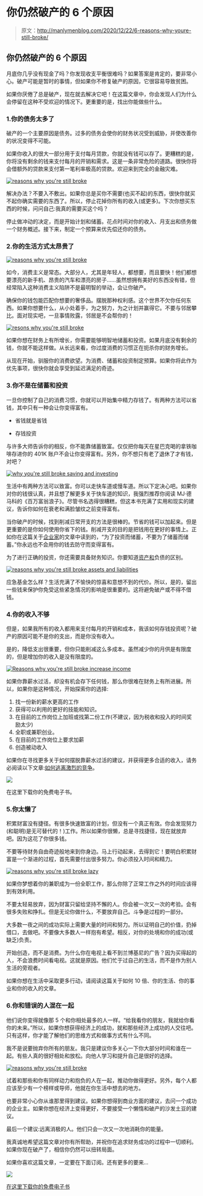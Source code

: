 # 你仍然破产的 6 个原因

> 原文：<http://manlymenblog.com/2020/12/22/6-reasons-why-youre-still-broke/>

## 你仍然破产的 6 个原因

月底你几乎没有现金了吗？你发现收支平衡很难吗？如果答案是肯定的，要非常小心。破产可能是暂时的事情，但如果你不修复破产的原因，它很容易导致贫困。

如果你厌倦了总是破产，现在就去解决它吧！在这篇文章中，你会发现人们为什么会停留在这种不受欢迎的情况下。更重要的是，找出你能做些什么。

### 1.你的债务太多了

破产的一个主要原因是债务。过多的债务会使你的财务状况受到威胁，并使改善你的状况变得不可能。

如果你收入的很大一部分用于支付每月贷款，你就没有钱可以存了。更糟糕的是，你将没有剩余的钱来支付每月的开销和需求。这是一条非常危险的道路。很快你将会借额外的贷款来支付第一笔利率极高的贷款。欢迎来到完全的金融灾难。

[![reasons why you're still broke](img/ad273713eebd2f7bbec1598909bc0005.png)](https://i0.wp.com/manlymenblog.com/wp-content/uploads/2020/12/being-broke-too-much-debt.jpg)

解决办法？不要入不敷出。如果你总是买你不需要(也买不起)的东西，很快你就买不起你确实需要的东西了。所以，停止花掉你所有的收入(或更多)。下次你想买东西的时候，问问自己:我真的需要买这个吗？

停止做冲动的决定，而是开始计划和储蓄。花点时间对你的收入、月支出和债务做一个财务概述。接下来，制定一个预算来优先偿还你的债务。

### 2.你的生活方式太昂贵了

[![reasons why you're still broke](img/c8e5acd35d6caeb6cfe10f2130bc86c9.png)](https://i0.wp.com/manlymenblog.com/wp-content/uploads/2020/12/stop-being-broke.jpg)

如今，消费主义是常态。大部分人，尤其是年轻人，都想要，而且要快！他们都想要漂亮的新手机、昂贵的汽车和漂亮的房子……虽然想拥有美好的东西没有错，但经常陷入这种消费主义陷阱不是最明智的举动，会让你破产。

确保你的钱包能匹配你想要的奢侈品。摆脱那种权利感。这个世界不欠你任何东西。如果你想要什么，从小处着手，为之努力，为之计划并赢得它。不要与邻居攀比。面对现实吧，一旦事情败露，邻居是不会帮你的！

[![resons why you're still broke](img/d49aa92b0d7e731377f5e36f69399dc7.png)](https://i0.wp.com/manlymenblog.com/wp-content/uploads/2020/12/being-broke-stop-spending.jpg)

如果你想在财务上有所增长，你需要能够明智地储蓄和投资。如果月底没有剩余的钱，你就不能这样做。从长远来看，你过度消费的习惯正在扼杀你的财务增长。

从现在开始，驯服你的消费欲望。为消费、储蓄和投资制定预算。如果你将此作为优先事项，很快你就会享受到延迟满足的奇迹。

### 3.你不是在储蓄和投资

一旦你控制了自己的消费习惯，你就可以开始集中精力存钱了。有两种方法可以省钱，其中只有一种会让你变得富有。

*   省钱就是省钱

*   存钱投资

与许多大师告诉你的相反，你不能靠储蓄致富。仅仅把你每天在星巴克喝的拿铁咖啡存进你的 401K 账户不会让你变得富有。另外，你不想只有老了退休了才有钱，对吧？

[![why you're still broke saving and investing](img/e61728fb9dd4c0a824438e42023d8dd1.png)](https://i0.wp.com/manlymenblog.com/wp-content/uploads/2020/12/why-youre-still-broke-get-rich.jpg)

生活中有两种方法可以致富。你可以走快车道或慢车道。所以下定决心吧。如果你对你的钱很认真，并且想了解更多关于快车道的知识，我强烈推荐你阅读 MJ·德马科的《百万富翁浪子》。尽管书名选得很糟糕，但这本书充满了实用和现实的建议，告诉你如何在衰老和满脸皱纹之前变得富有。

当你破产的时候，找到削减日常开支的方法是很棒的。节省的钱可以加起来。但是更重要的是你如何使用你省下的钱。削减开支的目的是把钱用在更好的事情上。正如你在这篇关于[企业家](https://www.entrepreneur.com/article/320655)的文章中读到的，“为了投资而储蓄，不要为了储蓄而储蓄。”你永远也不会用你的钱去防守而变得富有。

为了进行正确的投资，你还需要具备财务知识。你要知道[资产和](https://www.richdad.com/what-are-assets-and-liabilities)负债的区别。

[![reasons why you're still broke assets and liabilities](img/581e99c8f7b5d1417125d859d9412854.png)](https://i0.wp.com/manlymenblog.com/wp-content/uploads/2020/12/being-broke-assets-and-liabilities.jpg)

应急基金怎么样？生活充满了不愉快的惊喜和意想不到的代价。所以，是的，留出一些钱来保护你免受这些紧急情况的影响是很重要的。这将避免破产或不得不借钱。

### 4.你的收入不够

但是，如果我所有的收入都用来支付每月的开销和成本，我该如何存钱投资呢？破产的原因可能不是你的支出，而是你没有收入。

是的，降低支出很重要，但你只能削减这么多成本。虽然减少你的月供是有限度的，但是增加你的收入是没有限度的。

[![Reasons why you're still broke increase income](img/00a4313c1b6d1e916df33ab1b5d38773.png)](https://i0.wp.com/manlymenblog.com/wp-content/uploads/2020/12/why-youre-still-broke-increase-income.jpg)

如果你靠薪水过活，却没有机会存下任何钱，那么你很难在财务上有所进展。所以，如果你是这种情况，开始探索你的选择:

1.  找一份新的薪水更高的工作
2.  获得可以利用的更好的技能和知识。
3.  在目前的工作岗位上加班或找第二份工作(不建议，因为税收和投入的时间奖励太少)
4.  全职或兼职创业。
5.  在目前的工作岗位上要求加薪
6.  创造被动收入

如果你在寻找更多关于如何摆脱靠薪水过活的建议，并获得更多合适的收入，请务必阅读以下文章:[如何逃离激烈的竞争](http://manlymenblog.com/2018/11/30/how-to-escape-the-rat-race/)。

[![](img/28dc80c9751217625b5def6018b2f2ac.png)](https://i0.wp.com/manlymenblog.com/wp-content/uploads/2021/10/Free-E-book.png)

在这里下载你的免费电子书。

### 5.你太懒了

积累财富没有捷径。有很多快速致富的计划，但没有一个真正有效。你会发现努力(和聪明)是无可替代的！)工作。所以如果你很懒，总是寻找捷径，现在就放弃吧。因为这花了你很多钱。

不要等待财务自由奇迹般地来到你身边。马上行动起来，去得到它！要明白积累财富是一个渐进的过程，首先需要付出很多努力。你必须投入时间和精力。

[![reasons why you're still broke lazy](img/0dfa1fc5199c80d4808ce504d0dd4fb0.png)](https://i0.wp.com/manlymenblog.com/wp-content/uploads/2020/12/why-youre-still-broke-lazy.jpeg)

如果你梦想着你的兼职成为一份全职工作，那么你除了正常工作之外的时间应该得到有效利用。

不要太轻易放弃，因为财富只留给坚持不懈的人。你会被一次又一次的考验。会有很多失败和挣扎。但是无论你做什么，不要放弃自己。斗争是过程的一部分。

大多数一夜之间的成功实际上需要大量的时间和努力。所以证明自己的价值，扔掉借口，去做吧。不要像大多数人一样抱有希望。相反，对你的处境和你的成功(或缺乏)负责。

开始创造，而不是消费。为什么你在电视上看不到兰博基尼的广告？因为买得起的人，不会浪费时间看电视。这就是原因。他们忙于过自己的生活，而不是作为别人生活的旁观者。

如果你想在生活中采取更多行动，请阅读这篇关于如何 10 倍、你的生活、你的事业和你的收入的文章。

### 6.你和错误的人混在一起

他们说你变得就像那 5 个和你相处最多的人一样。“给我看你的朋友，我就给你看你的未来。”所以，如果你想获得经济上的成功，就和那些经济上成功的人交往吧。只有这样，你才能了解他们的思维方式和做事方式有什么不同。

我不是说要抛弃你所有的朋友。我只是建议你多关心一下你大部分时间和谁在一起。有些人真的很好相处和放松。向他人学习和提升自己是很好的选择。

[![reasons why you're still broke](img/76264fc6d7af782ab5a2cb492e446e5b.png)](https://i0.wp.com/manlymenblog.com/wp-content/uploads/2020/12/20151215195453-business-leader-group-front-leadership-team-professionals-businesspeople.jpeg)

试着和那些和你有同样动力和抱负的人在一起，推动你做得更好。另外，每个人都应该至少有一个榜样或导师，他就在你生活中想去的地方。

也要非常小心你从谁那里得到建议。如果你想得到商业方面的建议，去问一个成功的企业主。如果你想在经济上变得更好，不要接受一个懒惰和破产的沙发土豆的建议。

最后一个建议:远离消极的人。他们只会一次又一次地消耗你的能量。

我真诚地希望这篇文章对你有所帮助，并祝你在追求财务成功的过程中一切顺利。如果你现在破产了，相信你仍然可以扭转局面。

如果你喜欢这篇文章，一定要在下面订阅。还有更多的要来…

<link href="//cdn-images.mailchimp.com/embedcode/horizontal-slim-10_7.css" rel="stylesheet" type="text/css">

[![](img/e4b51b0ed439f3b41289624da48319bb.png)](https://i0.wp.com/manlymenblog.com/wp-content/uploads/2021/10/Youre-not-spiderman...-But-you-can-become-a-superhero.png)

[在这里下载你的免费电子书](https://mailchi.mp/896b52eba5bd/manly-men-blog-e-book)